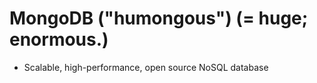 # MongoDB ("humongous")  (= huge; enormous.)



* Scalable, high-performance, open source NoSQL database
